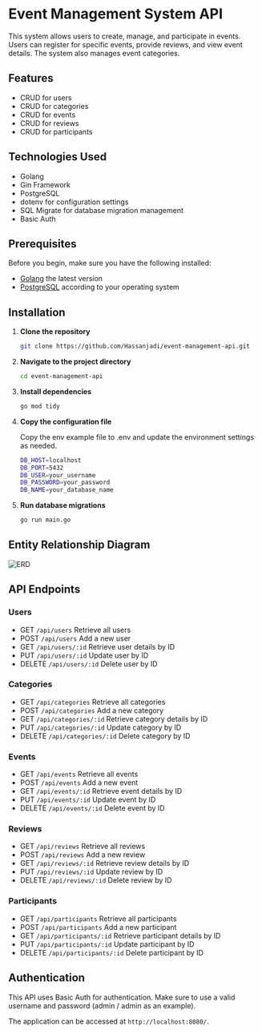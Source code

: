 # Event Management System API

This system allows users to create, manage, and participate in events. Users can register for specific events, provide reviews, and view event details. The system also manages event categories.

## Features

- CRUD for users
- CRUD for categories
- CRUD for events
- CRUD for reviews
- CRUD for participants

## Technologies Used

- Golang
- Gin Framework
- PostgreSQL
- dotenv for configuration settings
- SQL Migrate for database migration management
- Basic Auth

## Prerequisites

Before you begin, make sure you have the following installed:

- [Golang](https://golang.org/dl/) the latest version
- [PostgreSQL](https://www.postgresql.org/download/) according to your operating system

## Installation

1. **Clone the repository**

   ```bash
   git clone https://github.com/Hassanjadi/event-management-api.git
   ```

2. **Navigate to the project directory**

   ```bash
   cd event-management-api
   ```

3. **Install dependencies**

   ```bash
   go mod tidy
   ```

4. **Copy the configuration file**

   Copy the env example file to .env and update the environment settings as needed.

   ```bash
   DB_HOST=localhost
   DB_PORT=5432
   DB_USER=your_username
   DB_PASSWORD=your_password
   DB_NAME=your_database_name

   ```

5. **Run database migrations**

   ```bash
   go run main.go
   ```

## Entity Relationship Diagram

![ERD](https://i.ibb.co.com/bKxdhc6/emsy.png)

## API Endpoints

### Users

- GET `/api/users` Retrieve all users
- POST `/api/users` Add a new user
- GET `/api/users/:id` Retrieve user details by ID
- PUT `/api/users/:id` Update user by ID
- DELETE `/api/users/:id` Delete user by ID

### Categories

- GET `/api/categories` Retrieve all categories
- POST `/api/categories` Add a new category
- GET `/api/categories/:id` Retrieve category details by ID
- PUT `/api/categories/:id` Update category by ID
- DELETE `/api/categories/:id` Delete category by ID

### Events

- GET `/api/events` Retrieve all events
- POST `/api/events` Add a new event
- GET `/api/events/:id` Retrieve event details by ID
- PUT `/api/events/:id` Update event by ID
- DELETE `/api/events/:id` Delete event by ID

### Reviews

- GET `/api/reviews` Retrieve all reviews
- POST `/api/reviews` Add a new review
- GET `/api/reviews/:id` Retrieve review details by ID
- PUT `/api/reviews/:id` Update review by ID
- DELETE `/api/reviews/:id` Delete review by ID

### Participants

- GET `/api/participants` Retrieve all participants
- POST `/api/participants` Add a new participant
- GET `/api/participants/:id` Retrieve participant details by ID
- PUT `/api/participants/:id` Update participant by ID
- DELETE `/api/participants/:id` Delete participant by ID

## Authentication

This API uses Basic Auth for authentication. Make sure to use a valid username and password (admin / admin as an example).

The application can be accessed at `http://localhost:8080/`.
